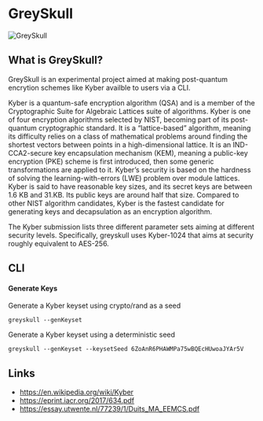 # GreySkull
![GreySkull](https://monkeysfightingrobots.co/wp-content/uploads/2019/11/8751dad3-he-man-pic-1.jpg)

## What is GreySkull?
GreySkull is an experimental project aimed at making post-quantum encrytion schemes like Kyber availble to users via a CLI.

Kyber is a quantum-safe encryption algorithm (QSA) and is a member of the Cryptographic Suite for Algebraic Lattices suite of algorithms. Kyber is one of four encryption algorithms selected by NIST, becoming part of its post-quantum cryptographic standard. It is a “lattice-based” algorithm, meaning its difficulty relies on a class of mathematical problems around finding the shortest vectors between points in a high-dimensional lattice. It is an IND-CCA2-secure key encapsulation mechanism (KEM), meaning a public-key encryption (PKE) scheme is first introduced, then some generic transformations are applied to it. Kyber’s security is based on the hardness of solving the learning-with-errors (LWE) problem over module lattices. Kyber is said to have reasonable key sizes, and its secret keys are between 1.6 KB and 31.KB. Its public keys are around half that size. Compared to other NIST algorithm candidates, Kyber is the fastest candidate for generating keys and decapsulation as an encryption algorithm.

The Kyber submission lists three different parameter sets aiming at different security levels. Specifically, greyskull uses Kyber-1024 that aims at security roughly equivalent to AES-256.

## CLI

#### Generate Keys

Generate a Kyber keyset using crypto/rand as a seed
```
greyskull --genKeyset
```

Generate a Kyber keyset using a deterministic seed 
```
greyskull --genKeyset --keysetSeed 6ZoAnR6PHAWMPa75wBQEcHUwoaJYAr5V
```


## Links
- https://en.wikipedia.org/wiki/Kyber
- https://eprint.iacr.org/2017/634.pdf
- https://essay.utwente.nl/77239/1/Duits_MA_EEMCS.pdf
